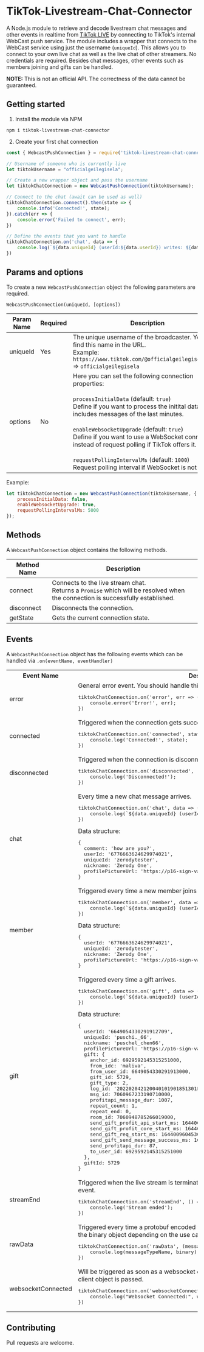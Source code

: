 # TikTok-Livestream-Chat-Connector
A Node.js module to retrieve and decode livestream chat messages and other events in realtime from [TikTok LIVE](https://www.tiktok.com/live) by connecting to TikTok's internal WebCast push service. The module includes a wrapper that connects to the WebCast service using just the username (`uniqueId`). This allows you to connect to your own live chat as well as the live chat of other streamers. No credentials are required. Besides chat messages, other events such as members joining and gifts can be handled.

<b>NOTE:</b> This is not an official API. The correctness of the data cannot be guaranteed.

## Getting started

1. Install the module via NPM
```
npm i tiktok-livestream-chat-connector
```

2. Create your first chat connection

```javascript
const { WebcastPushConnection } = require('tiktok-livestream-chat-connector');

// Username of someone who is currently live
let tiktokUsername = "officialgeilegisela";

// Create a new wrapper object and pass the username
let tiktokChatConnection = new WebcastPushConnection(tiktokUsername);

// Connect to the chat (await can be used as well)
tiktokChatConnection.connect().then(state => {
    console.info('Connected!', state);
}).catch(err => {
    console.error('Failed to connect', err);
})

// Define the events that you want to handle
tiktokChatConnection.on('chat', data => {
    console.log(`${data.uniqueId} (userId:${data.userId}) writes: ${data.comment}`);
})

```

## Params and options

To create a new `WebcastPushConnection` object the following parameters are required.

`WebcastPushConnection(uniqueId, [options])`

| Param Name | Required | Description |
| ---------- | -------- | ----------- |
| uniqueId   | Yes | The unique username of the broadcaster. You can find this name in the URL.<br>Example: `https://www.tiktok.com/@officialgeilegisela/live` => `officialgeilegisela` |
| options  | No | Here you can set the following connection properties:<br><br>`processInitialData` (default: `true`) <br> Define if you want to process the initital data which includes messages of the last minutes.<br><br>`enableWebsocketUpgrade` (default: `true`) <br> Define if you want to use a WebSocket connection instead of request polling if TikTok offers it. <br><br>`requestPollingIntervalMs` (default: `1000`) <br> Request polling interval if WebSocket is not used.  |

Example:
```javascript
let tiktokChatConnection = new WebcastPushConnection(tiktokUsername, {
    processInitialData: false,
    enableWebsocketUpgrade: true,
    requestPollingIntervalMs: 5000
});
```

## Methods
A `WebcastPushConnection` object contains the following methods.

| Method Name | Description |
| ----------- | ----------- |
| connect     | Connects to the live stream chat.<br>Returns a `Promise` which will be resolved when the connection is successfully established. |
| disconnect  | Disconnects the connection. |
| getState    | Gets the current connection state. |

## Events

A `WebcastPushConnection` object has the following events which can be handled via `.on(eventName, eventHandler)`
<table>
    <tr>
        <th>Event Name</th>
        <th>Description</th>
    </tr>
    <tr></tr>
    <tr>
        <td>error</td>
        <td>General error event. You should handle this.
        <pre lang="javascript">
tiktokChatConnection.on('error', err => {
    console.error('Error!', err);
})</pre></td>
    </tr>
    <tr></tr>
    <tr>
        <td>connected</td>
        <td>
            Triggered when the connection gets successfully established.
            <pre lang="javascript">
tiktokChatConnection.on('connected', state => {
    console.log('Connected!', state);
})</pre>
        </td>
    </tr>
    <tr></tr>
    <tr>
        <td>disconnected</td>
        <td>Triggered when the connection is disconnected.<pre lang="javascript">
tiktokChatConnection.on('disconnected', () => {
    console.log('Disconnected!');
})</pre>
        </td>
    </tr>
    <tr></tr>
    <tr>
        <td>chat</td>
        <td>Every time a new chat message arrives.<pre lang="javascript">
tiktokChatConnection.on('chat', data => {
    console.log(`${data.uniqueId} (userId:${data.userId}) writes: ${data.comment}`);
})</pre>
        Data structure:
<pre lang="javascript">{
  comment: 'how are you?',
  userId: '6776663624629974021',
  uniqueId: 'zerodytester',
  nickname: 'Zerody One',
  profilePictureUrl: 'https://p16-sign-va.tiktokcdn.com/tos-maliva-avt-...'
}</pre></td>
    </tr>
    <tr></tr>
    <tr>
        <td>member</td>
        <td>Triggered every time a new member joins the live stream.<pre lang="javascript">
tiktokChatConnection.on('member', data => {
    console.log(`${data.uniqueId} (userId:${data.userId}) joins the stream!`);
})</pre>
      Data structure:
<pre lang="javascript">{
  userId: '6776663624629974021',
  uniqueId: 'zerodytester',
  nickname: 'Zerody One',
  profilePictureUrl: 'https://p16-sign-va.tiktokcdn.com/tos-maliva-avt-...'
}</pre></td>
    </tr>
    <tr></tr>
    <tr>
        <td>gift</td>
        <td>Triggered every time a gift arrives.<pre lang="javascript">
tiktokChatConnection.on('gift', data => {
    console.log(`${data.uniqueId} (userId:${data.userId}) sends gift ${data.giftId}`);
})</pre>Data structure:
<pre lang="javascript">{
  userId: '6649054330291912709',
  uniqueId: 'puschi._66',
  nickname: 'puschel_chen66',
  profilePictureUrl: 'https://p16-sign-va.tiktokcdn.com/tos-maliva-avt-...',
  gift: {
    anchor_id: 6929592145315251000,
    from_idc: 'maliva',
    from_user_id: 6649054330291913000,
    gift_id: 5729,
    gift_type: 2,
    log_id: '202202042120040101901851301FF58BE2',
    msg_id: 7060967233190710000,
    profitapi_message_dur: 1007,
    repeat_count: 1,
    repeat_end: 0,
    room_id: 7060948785266019000,
    send_gift_profit_api_start_ms: 1644009604617,
    send_gift_profit_core_start_ms: 1644009604749,
    send_gift_req_start_ms: 1644009604530,
    send_gift_send_message_success_ms: 1644009605624,
    send_profitapi_dur: 87,
    to_user_id: 6929592145315251000
  },
  giftId: 5729
}</pre></td>
    </tr>
    <tr></tr>
    <tr>
        <td>streamEnd</td>
        <td>Triggered when the live stream is terminated by the host. Will also trigger the <b>disconnect</b> event.<pre lang="javascript">
tiktokChatConnection.on('streamEnd', () => {
    console.log('Stream ended');
})</pre></td>
    </tr>
    <tr></tr>
    <tr>
        <td>rawData</td>
        <td>Triggered every time a protobuf encoded webcast message arrives. You can deserialize the binary object depending on the use case with <a href="https://www.npmjs.com/package/protobufjs">protobufjs</a>. <pre lang="javascript">
tiktokChatConnection.on('rawData', (messageTypeName, binary) => {
    console.log(messageTypeName, binary);
})</pre></td>
    </tr>
    <tr></tr>
    <tr>
        <td>websocketConnected</td>
        <td>Will be triggered as soon as a websocket connection is established. The websocket client object is passed.<pre lang="javascript">
tiktokChatConnection.on('websocketConnected', websocketClient => {
    console.log("Websocket Connected:", websocketClient.connection.connected); // true
})</pre></td></td>
    </tr>
</table>

## Contributing
Pull requests are welcome.


